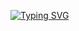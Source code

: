 [![Typing SVG](https://readme-typing-svg.herokuapp.com?font=Consolas&weight=600&size=35&pause=1000&color=389AF7&center=true&vCenter=true&width=300&lines=Nays06+Developer)]([https://git.io/typing-svg](https://github.com/Nays06))
<div align="center"></div>
